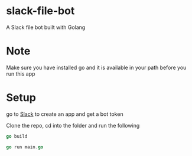 # slack-file-bot
A Slack file bot built with Golang

# Note
Make sure you have installed go and it is available in your path before you run this app

# Setup
go to [Slack](https://api.slack.com) to create an app and get a bot token

Clone the repo, cd into the folder and run the following


```go
go build
```

```go
go run main.go
```
